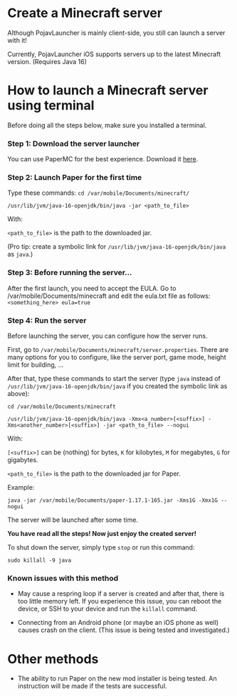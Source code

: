 # Create a Minecraft server

Although PojavLauncher is mainly client-side, you still can launch a server with it!

Currently, PojavLauncher iOS supports servers up to the latest Minecraft version. (Requires Java 16)

# How to launch a Minecraft server using terminal

Before doing all the steps below, make sure you installed a terminal.

### Step 1: Download the server launcher

You can use PaperMC for the best experience. Download it [here](https://papermc.io/downloads).

### Step 2: Launch Paper for the first time

Type these commands:
`cd /var/mobile/Documents/minecraft/`

`/usr/lib/jvm/java-16-openjdk/bin/java -jar <path_to_file>`

With:

`<path_to_file>` is the path to the downloaded jar.

(Pro tip: create a symbolic link for `/usr/lib/jvm/java-16-openjdk/bin/java` as `java`.)

### Step 3: Before running the server...

After the first launch, you need to accept the EULA. Go to /var/mobile/Documents/minecraft and edit the eula.txt file as follows:
`<something_here>
eula=true`

### Step 4: Run the server

Before launching the server, you can configure how the server runs.

First, go to `/var/mobile/Documents/minecraft/server.properties`. There are many options for you to configure, like the server port, game mode, height limit for building, ... 

After that, type these commands to start the server (type `java` instead of `/usr/lib/jvm/java-16-openjdk/bin/java` if you created the symbolic link as above):

`cd /var/mobile/Documents/minecraft`

`/usr/lib/jvm/java-16-openjdk/bin/java -Xmx<a_number>[<suffix>] -Xms<another_number>[<suffix>] -jar <path_to_file> --nogui`

With:

`[<suffix>]` can be (nothing) for bytes, `K` for kilobytes, `M` for megabytes, `G` for gigabytes.

`<path_to_file>` is the path to the downloaded jar for Paper.

Example:

`java -jar /var/mobile/Documents/paper-1.17.1-165.jar -Xms1G -Xmx1G --nogui`

The server will be launched after some time.

**You have read all the steps! Now just enjoy the created server!**

To shut down the server, simply type `stop` or run this command:

`sudo killall -9 java`

### Known issues with this method

- May cause a respring loop if a server is created and after that, there is too little memory left. If you experience this issue, you can reboot the device, or SSH to your device and run the `killall` command.

- Connecting from an Android phone (or maybe an iOS phone as well) causes crash on the client. (This issue is being tested and investigated.)

# Other methods

- The ability to run Paper on the new mod installer is being tested. An instruction will be made if the tests are successful.
